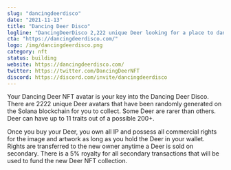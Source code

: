 ```yaml
---
slug: "dancingdeerdisco"
date: "2021-11-13"
title: "Dancing Deer Disco"
logline: "DancingDeerDisco 2,222 unique Deer looking for a place to dance. "
cta: "https://dancingdeerdisco.com/"
logo: /img/dancingdeerdisco.png
category: nft
status: building
website: https://dancingdeerdisco.com/
twitter: https://twitter.com/DancingDeerNFT
discord: https://discord.com/invite/dancingdeerdisco
---
```


Your Dancing Deer NFT avatar is your key into the Dancing Deer Disco. There are 2222 unique Deer avatars that have been randomly generated on the Solana blockchain for you to collect. 
Some Deer are rarer than others. Deer can have up to 11 traits out of a possible 200+.

Once you buy your Deer, you own all IP and possess all commercial rights for the image and artwork as long as you hold the Deer in your wallet. Rights are transferred to the new owner anytime a Deer is sold on secondary. 
There is a 5% royalty for all secondary transactions that will be used to fund the new Deer NFT collection.
